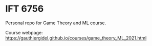 # IFT 6756
Personal repo for Game Theory and ML course.

Course webpage: https://gauthiergidel.github.io/courses/game_theory_ML_2021.html

